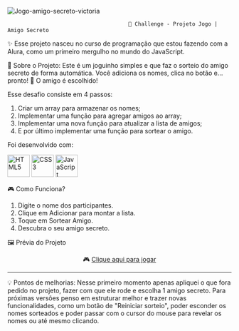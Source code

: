 ![Jogo-amigo-secreto-victoria](https://github.com/user-attachments/assets/55b3a37c-2c41-4d90-bc74-932098271688)


                                          🎁 Challenge - Projeto Jogo | Amigo Secreto

✨ Esse projeto nasceu no curso de programação que estou fazendo com a Alura, como um primeiro mergulho no mundo do JavaScript. 

🚀 Sobre o Projeto:
Este é um joguinho simples e que faz o sorteio do amigo secreto de forma automática.
Você adiciona os nomes, clica no botão e… pronto! 🎉 O amigo é escolhido!

Esse desafio consiste em 4 passos:

1. Criar um array para armazenar os nomes;
2. Implementar uma função para agregar amigos ao array;
3. Implementar uma nova função para atualizar a lista de amigos;
4. E por último implementar uma função para sortear o amigo.


Foi desenvolvido com:

<p align="left"> <!-- HTML --> <img src="https://cdn.jsdelivr.net/gh/devicons/devicon/icons/html5/html5-original.svg" alt="HTML5" width="50" height="50"/> <!-- CSS -->

<img src="https://cdn.jsdelivr.net/gh/devicons/devicon/icons/css3/css3-original.svg" alt="CSS3" width="50" height="50"/>

<!-- JavaScript -->

<img src="https://cdn.jsdelivr.net/gh/devicons/devicon/icons/javascript/javascript-original.svg" alt="JavaScript" width="50" height="50"/>

</p>





🎮 Como Funciona?

1. Digite o nome dos participantes.
2. Clique em Adicionar para montar a lista.
3. Toque em Sortear Amigo.
4. Descubra o seu amigo secreto.



🖼️ Prévia do Projeto

<p align="center">
  🎮 <a href="https://challenge-amigo-secreto-eta-virid.vercel.app/" target="_blank">Clique aqui para jogar</a>
</p>



-----------------------------------------------------------------------------------------------------------------------

💡 Pontos de melhorias:
Nesse primeiro momento apenas apliquei o que fora pedido no projeto, fazer com que ele rode e escolha 1 amigo secreto. 
Para próximas versões penso em estruturar melhor e trazer novas funcionalidades, como um botão de "Reiniciar sorteio", 
poder esconder os nomes sorteados e poder passar com o cursor do mouse para revelar os nomes ou até mesmo clicando.


